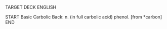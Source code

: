 TARGET DECK
ENGLISH

START
Basic
Carbolic
Back: n. (in full carbolic acid) phenol. [from *carbon]
END
